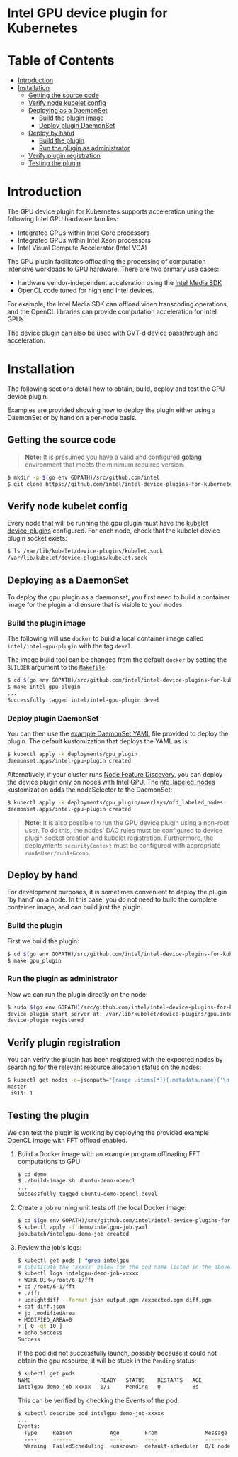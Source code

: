 # Intel GPU device plugin for Kubernetes

# Table of Contents

* [Introduction](#introduction)
* [Installation](#installation)
    * [Getting the source code](#getting-the-source-code)
    * [Verify node kubelet config](#verify-node-kubelet-config)
    * [Deploying as a DaemonSet](#deploying-as-a-daemonset)
        * [Build the plugin image](#build-the-plugin-image)
        * [Deploy plugin DaemonSet](#deploy-plugin-daemonset)
    * [Deploy by hand](#deploy-by-hand)
        * [Build the plugin](#build-the-plugin)
        * [Run the plugin as administrator](#run-the-plugin-as-administrator)
    * [Verify plugin registration](#verify-plugin-registration)
    * [Testing the plugin](#testing-the-plugin)

# Introduction

The GPU device plugin for Kubernetes supports acceleration using the following Intel GPU hardware families:

- Integrated GPUs within Intel Core processors
- Integrated GPUs within Intel Xeon processors
- Intel Visual Compute Accelerator (Intel VCA)

The GPU plugin facilitates offloading the processing of computation intensive workloads to GPU hardware.
There are two primary use cases:

- hardware vendor-independent acceleration using the [Intel Media SDK](https://github.com/Intel-Media-SDK/MediaSDK)
- OpenCL code tuned for high end Intel devices.

For example, the Intel Media SDK can offload video transcoding operations, and the OpenCL libraries can provide computation acceleration for Intel GPUs

The device plugin can also be used with [GVT-d](https://github.com/intel/gvt-linux/wiki/GVTd_Setup_Guide) device
passthrough and acceleration.

# Installation

The following sections detail how to obtain, build, deploy and test the GPU device plugin.

Examples are provided showing how to deploy the plugin either using a DaemonSet or by hand on a per-node basis.

## Getting the source code

> **Note:** It is presumed you have a valid and configured [golang](https://golang.org/) environment
> that meets the minimum required version.

```bash
$ mkdir -p $(go env GOPATH)/src/github.com/intel
$ git clone https://github.com/intel/intel-device-plugins-for-kubernetes $(go env GOPATH)/src/github.com/intel/intel-device-plugins-for-kubernetes
```

## Verify node kubelet config

Every node that will be running the gpu plugin must have the
[kubelet device-plugins](https://kubernetes.io/docs/concepts/extend-kubernetes/compute-storage-net/device-plugins/)
configured. For each node, check that the kubelet device plugin socket exists:

```bash
$ ls /var/lib/kubelet/device-plugins/kubelet.sock
/var/lib/kubelet/device-plugins/kubelet.sock
```

## Deploying as a DaemonSet

To deploy the gpu plugin as a daemonset, you first need to build a container image for the
plugin and ensure that is visible to your nodes.

### Build the plugin image

The following will use `docker` to build a local container image called
`intel/intel-gpu-plugin` with the tag `devel`.

The image build tool can be changed from the default `docker` by setting the `BUILDER` argument
to the [`Makefile`](Makefile).

```bash
$ cd $(go env GOPATH)/src/github.com/intel/intel-device-plugins-for-kubernetes
$ make intel-gpu-plugin
...
Successfully tagged intel/intel-gpu-plugin:devel
```

### Deploy plugin DaemonSet

You can then use the [example DaemonSet YAML](../../deployments/gpu_plugin/base/intel-gpu-plugin.yaml)
file provided to deploy the plugin. The default kustomization that deploys the YAML as is:

```bash
$ kubectl apply -k deployments/gpu_plugin
daemonset.apps/intel-gpu-plugin created
```

Alternatively, if your cluster runs
[Node Feature Discovery](https://github.com/kubernetes-sigs/node-feature-discovery),
you can deploy the device plugin only on nodes with Intel GPU.
The [nfd_labeled_nodes](../../deployments/gpu_plugin/overlays/nfd_labeled_nodes/)
kustomization adds the nodeSelector to the DaemonSet:

```bash
$ kubectl apply -k deployments/gpu_plugin/overlays/nfd_labeled_nodes
daemonset.apps/intel-gpu-plugin created
```

> **Note**: It is also possible to run the GPU device plugin using a non-root user. To do this,
the nodes' DAC rules must be configured to device plugin socket creation and kubelet registration.
Furthermore, the deployments `securityContext` must be configured with appropriate `runAsUser/runAsGroup`.

## Deploy by hand

For development purposes, it is sometimes convenient to deploy the plugin 'by hand' on a node.
In this case, you do not need to build the complete container image, and can build just the plugin.

### Build the plugin

First we build the plugin:

```bash
$ cd $(go env GOPATH)/src/github.com/intel/intel-device-plugins-for-kubernetes
$ make gpu_plugin
```

### Run the plugin as administrator

Now we can run the plugin directly on the node:

```bash
$ sudo $(go env GOPATH)/src/github.com/intel/intel-device-plugins-for-kubernetes/cmd/gpu_plugin/gpu_plugin
device-plugin start server at: /var/lib/kubelet/device-plugins/gpu.intel.com-i915.sock
device-plugin registered
```

## Verify plugin registration

You can verify the plugin has been registered with the expected nodes by searching for the relevant
resource allocation status on the nodes:

```bash
$ kubectl get nodes -o=jsonpath="{range .items[*]}{.metadata.name}{'\n'}{' i915: '}{.status.allocatable.gpu\.intel\.com/i915}{'\n'}"
master
 i915: 1
```

## Testing the plugin

We can test the plugin is working by deploying the provided example OpenCL image with FFT offload enabled.

1. Build a Docker image with an example program offloading FFT computations to GPU:

    ```bash
    $ cd demo
    $ ./build-image.sh ubuntu-demo-opencl
    ...
    Successfully tagged ubuntu-demo-opencl:devel
    ```

1. Create a job running unit tests off the local Docker image:

    ```bash
    $ cd $(go env GOPATH)/src/github.com/intel/intel-device-plugins-for-kubernetes
    $ kubectl apply -f demo/intelgpu-job.yaml
    job.batch/intelgpu-demo-job created
    ```

1. Review the job's logs:

    ```bash
    $ kubectl get pods | fgrep intelgpu
    # substitute the 'xxxxx' below for the pod name listed in the above
    $ kubectl logs intelgpu-demo-job-xxxxx
    + WORK_DIR=/root/6-1/fft
    + cd /root/6-1/fft
    + ./fft
    + uprightdiff --format json output.pgm /expected.pgm diff.pgm
    + cat diff.json
    + jq .modifiedArea
    + MODIFIED_AREA=0
    + [ 0 -gt 10 ]
    + echo Success
    Success
    ```

    If the pod did not successfully launch, possibly because it could not obtain the gpu
    resource, it will be stuck in the `Pending` status:

    ```bash
    $ kubectl get pods
    NAME                      READY   STATUS    RESTARTS   AGE
    intelgpu-demo-job-xxxxx   0/1     Pending   0          8s
    ```

    This can be verified by checking the Events of the pod:

    ```bash
    $ kubectl describe pod intelgpu-demo-job-xxxxx
    ...
    Events:
      Type     Reason            Age        From               Message
      ----     ------            ----       ----               -------
      Warning  FailedScheduling  <unknown>  default-scheduler  0/1 nodes are available: 1 Insufficient gpu.intel.com/i915.
    ```
